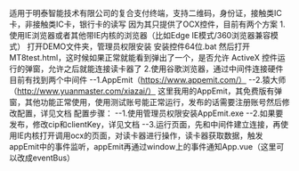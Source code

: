 <!--
 * @Descripttion: 
 * @Author: Zhang Yunzhong
 * @Date: 2023-12-07 20:09:29
 * @LastEditors: Zhang Yunzhong
 * @LastEditTime: 2023-12-08 11:15:44
-->
适用于明泰智能技术有限公司的复合支付终端，支持二维码，身份证，接触类IC卡，非接触类IC卡，银行卡的读写
因为其只提供了OCX控件，目前有两个方案
1.使用IE浏览器或者其他带IE内核的浏览器（比如Edge IE模式/360浏览器兼容模式）
打开DEMO文件夹，管理员权限安装  安装控件64位.bat
然后打开MT8test.html，这时候如果正常就能看到弹出了一个，是否允许 ActiveX 控件运行的弹窗，允许之后就能连接读卡器了
2.使用谷歌浏览器，通过中间件连接硬件
目前有找到两个中间件
--1.AppEmit（https://www.appemit.com/）
--2.猿大师（http://www.yuanmaster.com/xiazai/）
这里我用的AppEmit，其免费版有弹窗，其他功能正常使用，使用测试账号能正常运行，发布的话需要注册账号然后修改配置，详见文档
配置步骤：
--1.使用管理员权限安装AppEmit.exe
--2.如果要发布，修改cip和clientKey，详见文档
--3.运行页面，先和中间件建立连接，再使用IE内核打开调用ocx的页面，对读卡器进行操作，读卡器获取数据，触发appEmit中的事件监听，appEmit再通过window上的事件通知App.vue（这里可以改成eventBus）